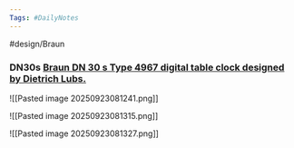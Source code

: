```yaml
---
Tags: #DailyNotes 
---
```


#design/Braun

### DN30s  [Braun DN 30 s Type 4967 digital table clock designed by Dietrich Lubs.](https://onlyonceshop.com/product/braun-dn30s)
![[Pasted image 20250923081241.png]]

![[Pasted image 20250923081315.png]]

![[Pasted image 20250923081327.png]]


